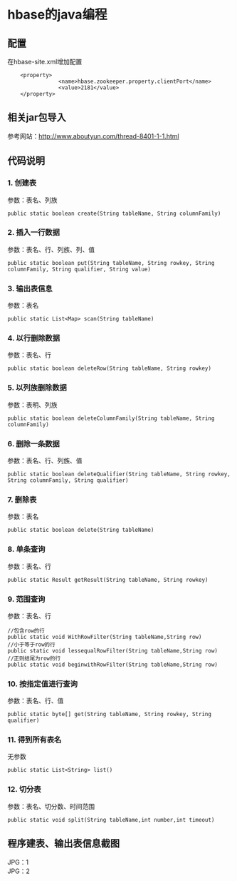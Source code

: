 # hbase的java编程
## 配置
在hbase-site.xml增加配置  
```
	<property>
                <name>hbase.zookeeper.property.clientPort</name>
                <value>2181</value>
	</property>
```
## 相关jar包导入
参考网站：http://www.aboutyun.com/thread-8401-1-1.html
## 代码说明
### 1. 创建表
参数：表名、列族
```
public static boolean create(String tableName, String columnFamily)
```
### 2. 插入一行数据
参数：表名、行、列族、列、值
```
public static boolean put(String tableName, String rowkey, String columnFamily, String qualifier, String value) 
```
### 3. 输出表信息
参数：表名
```
public static List<Map> scan(String tableName)
```
### 4. 以行删除数据
参数：表名、行
```
public static boolean deleteRow(String tableName, String rowkey)
```
### 5. 以列族删除数据
参数：表明、列族
```
public static boolean deleteColumnFamily(String tableName, String columnFamily)
```
### 6. 删除一条数据
参数：表名、行、列族、值
```
public static boolean deleteQualifier(String tableName, String rowkey, String columnFamily, String qualifier)
```
### 7. 删除表
参数：表名
```
public static boolean delete(String tableName)
```
### 8. 单条查询
参数：表名、行
```
public static Result getResult(String tableName, String rowkey)
```
### 9. 范围查询
参数：表名、行
```
//包含row的行
public static void WithRowFilter(String tableName,String row)
//小于等于row的行
public static void lessequalRowFilter(String tableName,String row)
//正则结尾为row的行
public static void beginwithRowFilter(String tableName,String row)
```
### 10. 按指定值进行查询
参数：表名、行、值
```
public static byte[] get(String tableName, String rowkey, String qualifier)
```
### 11. 得到所有表名
无参数
```
public static List<String> list()
```
### 12. 切分表
参数：表名、切分数、时间范围
```
public static void split(String tableName,int number,int timeout)
```
## 程序建表、输出表信息截图
JPG：1  
JPG：2
